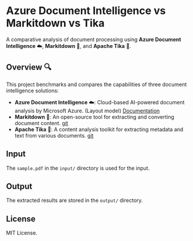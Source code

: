 # Azure Document Intelligence vs Markitdown vs Tika

A comparative analysis of document processing using **Azure Document Intelligence** ☁️, **Markitdown** 📝, and **Apache Tika** 🦅.

## Overview 🔍

This project benchmarks and compares the capabilities of three document intelligence solutions:
- **Azure Document Intelligence** ☁️: Cloud-based AI-powered document analysis by Microsoft Azure. (Layout model) [Documentation](https://learn.microsoft.com/en-us/azure/ai-services/document-intelligence)
- **Markitdown** 📝: An open-source tool for extracting and converting document content. [git](https://github.com/microsoft/markitdown)
- **Apache Tika** 🦅: A content analysis toolkit for extracting metadata and text from various documents. [git](https://github.com/chrismattmann/tika-python)

## Input

The `sample.pdf` in the `input/` directory is used for the input.

## Output

The extracted results are stored in the `output/` directory.

## License

MIT License.